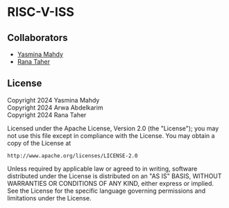 # RISC-V-ISS
## Collaborators
* [Yasmina Mahdy](https://github.com/Yasmina-Reda)
* [Rana Taher](https://github.com/rana5679)

## License
Copyright 2024 Yasmina Mahdy  
Copyright 2024 Arwa Abdelkarim  
Copyright 2024 Rana Taher  

Licensed under the Apache License, Version 2.0 (the "License");
you may not use this file except in compliance with the License.
You may obtain a copy of the License at

    http://www.apache.org/licenses/LICENSE-2.0

Unless required by applicable law or agreed to in writing, software
distributed under the License is distributed on an "AS IS" BASIS,
WITHOUT WARRANTIES OR CONDITIONS OF ANY KIND, either express or implied.
See the License for the specific language governing permissions and
limitations under the License.
